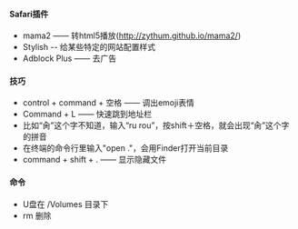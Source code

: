 #### Safari插件
 * mama2 —— 转html5播放(http://zythum.github.io/mama2/)
 * Stylish -- 给某些特定的网站配置样式
 * Adblock Plus —— 去广告

#### 技巧
 * control + command + 空格 —— 调出emoji表情
 * Command + L —— 快速跳到地址栏
 * 比如“肏”这个字不知道，输入“ru rou”，按shift＋空格，就会出现“肏”这个字的拼音
 * 在终端的命令行里输入"open ."，会用Finder打开当前目录
 * command + shift + . —— 显示隐藏文件

#### 命令
 * U盘在 /Volumes 目录下
 * rm 删除
